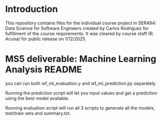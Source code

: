 # Introduction
This repository contains files for the individual course project in
SER494: Data Science for Software Engineers created
by Carlos Rodriguez for fulfillment of the course requirements.
It was cleared by course staff (R. Acuna) for public release on 1/12/2025.

# MS5 deliverable: Machine Learning Analysis README
you can run both wf_ml_evaluation.y and wf_ml_prediction.py separately. 

Running the prediction script will let you input values and get a
prediction using the best model available.

Running evaluation script will run all 3 scripts to generate all the models, test/train sets
and summary.txt.
